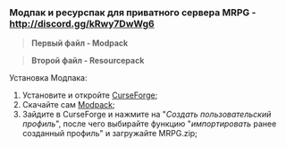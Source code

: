 ### Модпак и ресурспак для приватного сервера MRPG - http://discord.gg/kRwy7DwWg6
> **Первый файл - Modpack**

> **Второй файл - Resourcepack**

Установка Модпака:
1. Установите и откройте [CurseForge](https://download.overwolf.com/install/Download?ExtensionId=cfiahnpaolfnlgaihhmobmnjdafknjnjdpdabpcm&utm_term=eyJkb21haW4iOiJjZi13ZWIifQ%3D%3D);
2. Скачайте сам [Modpack](https://github.com/w1ter-lab/MRPG/blob/main/MRPG.zip);
3. Зайдите в CurseForge и нажмите на "_Создать пользовательский профиль_", после чего выбирайте функцию "_импортировать_ ранее созданный профиль" и загружайте MRPG.zip;
